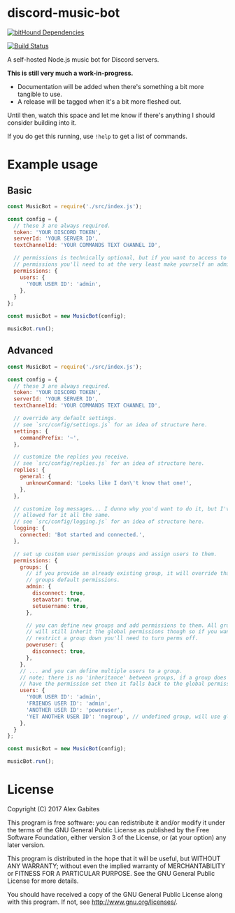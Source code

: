 # discord-music-bot

[![bitHound Dependencies](https://img.shields.io/bithound/dependencies/github/South-Paw/discord-music-bot.svg)](https://www.bithound.io/github/South-Paw/discord-music-bot/master/dependencies/npm)

[![Build Status](https://travis-ci.org/South-Paw/discord-music-bot.svg?branch=master)](https://travis-ci.org/South-Paw/discord-music-bot)

A self-hosted Node.js music bot for Discord servers.

**This is still very much a work-in-progress.**

* Documentation will be added when there's something a bit more tangible to use.
* A release will be tagged when it's a bit more fleshed out.

Until then, watch this space and let me know if there's anything I should consider building into it.

If you do get this running, use `!help` to get a list of commands.

# Example usage

## Basic

```js
const MusicBot = require('./src/index.js');

const config = {
  // these 3 are always required.
  token: 'YOUR DISCORD TOKEN',
  serverId: 'YOUR SERVER ID',
  textChannelId: 'YOUR COMMANDS TEXT CHANNEL ID',

  // permissions is technically optional, but if you want to access to all
  // permissions you'll need to at the very least make yourself an admin.
  permissions: {
    users: {
      'YOUR USER ID': 'admin',
    },
  }
};

const musicBot = new MusicBot(config);

musicBot.run();
```

## Advanced

```js
const MusicBot = require('./src/index.js');

const config = {
  // these 3 are always required.
  token: 'YOUR DISCORD TOKEN',
  serverId: 'YOUR SERVER ID',
  textChannelId: 'YOUR COMMANDS TEXT CHANNEL ID',

  // override any default settings.
  // see `src/config/settings.js` for an idea of structure here.
  settings: {
    commandPrefix: '~',
  },

  // customize the replies you receive.
  // see `src/config/replies.js` for an idea of structure here.
  replies: {
    general: {
      unknownCommand: 'Looks like I don\'t know that one!',
    },
  },

  // customize log messages... I dunno why you'd want to do it, but I've
  // allowed for it all the same.
  // see `src/config/logging.js` for an idea of structure here.
  logging: {
    connected: 'Bot started and connected.',
  },

  // set up custom user permission groups and assign users to them.
  permissions: {
    groups: {
      // if you provide an already existing group, it will override that
      // groups default permissions.
      admin: {
        disconnect: true,
        setavatar: true,
        setusername: true,
      },

      // you can define new groups and add permissions to them. All groups
      // will still inherit the global permissions though so if you want to
      // restrict a group down you'll need to turn perms off.
      poweruser: {
        disconnect: true,
      },
    },
    // ... and you can define multiple users to a group.
    // note; there is no 'inheritance' between groups, if a group does not
    // have the permission set then it falls back to the global permissions.
    users: {
      'YOUR USER ID': 'admin',
      'FRIENDS USER ID': 'admin',
      'ANOTHER USER ID': 'poweruser',
      'YET ANOTHER USER ID': 'nogroup', // undefined group, will use global perms.
    },
  }
};

const musicBot = new MusicBot(config);

musicBot.run();
```

# License

Copyright (C) 2017 Alex Gabites

This program is free software: you can redistribute it and/or modify
it under the terms of the GNU General Public License as published by
the Free Software Foundation, either version 3 of the License, or
(at your option) any later version.

This program is distributed in the hope that it will be useful,
but WITHOUT ANY WARRANTY; without even the implied warranty of
MERCHANTABILITY or FITNESS FOR A PARTICULAR PURPOSE. See the
GNU General Public License for more details.

You should have received a copy of the GNU General Public License
along with this program. If not, see <http://www.gnu.org/licenses/>.

